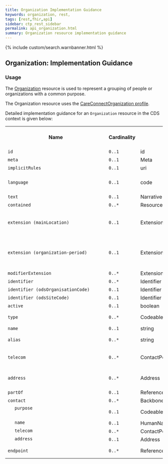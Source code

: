 ```yaml
---
title: Organization Implementation Guidance
keywords: organization, rest,
tags: [rest,fhir,api]
sidebar: ctp_rest_sidebar
permalink: api_organization.html
summary: Organization resource implementation guidance
---
```


{% include custom/search.warnbanner.html %}

<style>
td.sub{
    content: '';
    display: block;
    width: 285px;
    background-image: url(images/tbl_vjoin_end.png);
    background-repeat: no-repeat;
    background-position: 10px 10px;
    padding-left: 30px; 
}
td.sub-sub{
    content: '';
    display: block;
    width: 285px;
    background-image: url(images/tbl_vjoin_end.png);
    background-repeat: no-repeat;
    background-position: 30px 10px;
    padding-left: 50px; 
}
td.sub-sub-sub{
    content: '';
    display: block;
    width: 285px;
    background-image: url(images/tbl_vjoin_end.png);
    background-repeat: no-repeat;
    background-position: 50px 10px;
    padding-left: 70px;
}
</style>
## Organization: Implementation Guidance ##

### Usage ###

The [Organization](http://hl7.org/fhir/stu3/organization.html) resource is used to represent a grouping of people or organizations with a common purpose.

The Organization resource uses the [CareConnectOrganization profile](https://fhir.hl7.org.uk/STU3/StructureDefinition/CareConnect-Organization-1).

Detailed implementation guidance for an `Organization` resource in the CDS context is given below:


<table style="min-width:100%;width:100%">
<tr>
    <th style="width:10%;">Name</th>
    <th style="width:5%;">Cardinality</th>
    <th style="width:10%;">Type</th>
      <th style="width:38%;">FHIR/CareConnect Documentation</th>
   <th style="width:37%;">CDS Implementation Guidance</th>
</tr>
<tr>
  <td><code>id</code></td>
    <td><code>0..1</code></td>
    <td>id</td>
    <td>Logical id of this artifact</td>
	<td></td>
</tr>
<tr>
  <td><code>meta</code></td>
    <td><code>0..1</code></td>
    <td>Meta</td>
    <td>Metadata about the resource</td>
		<td></td>
</tr>
<tr>
  <td><code>implicitRules</code></td>
    <td><code>0..1</code></td>
    <td>uri</td>
    <td>A set of rules under which this content was created</td>
		<td></td>
</tr>
<tr>
  <td><code>language</code></td>
    <td><code>0..1</code></td>
    <td>code</td>
    <td>Language of the resource content. <br/> 
    <a href="http://hl7.org/fhir/stu3/valueset-languages.html">Common Languages</a> (Extensible but limited to All Languages)</td>
	<td></td>
</tr>
<tr>
  <td><code>text</code></td>
    <td><code>0..1</code></td>
    <td>Narrative</td>
    <td>Text summary of the resource, for human interpretation</td>
	<td></td>
</tr>
<tr>
  <td><code>contained</code></td>
    <td><code>0..*</code></td>
    <td>Resource</td>
    <td>Contained, inline Resources</td>
	<td></td>
</tr>
<tr>
	<td><code>extension (mainLocation)</code></td>
	<td><code>0..1</code></td>
	<td>Extension</td>
	<td>Main location<br/>URL: <a href="https://fhir.hl7.org.uk/STU3/StructureDefinition/Extension-CareConnect-MainLocation-1]">https://fhir.hl7.org.uk/STU3/StructureDefinition/Extension-CareConnect-MainLocation-1</a></td>
	<td></td>
</tr>
<tr>
	<td><code>extension (organization-period)</code></td>
	<td><code>0..1</code></td>
	<td>Extension</td>
	<td>The date range that this organization should be considered available<br/>URL: <a href="http://hl7.org/fhir/stu3/StructureDefinition/organization-period">http://hl7.org/fhir/stu3/StructureDefinition/organization-period</a></td>
	<td></td>
</tr>
<tr>
  <td><code>modifierExtension</code></td>
    <td><code>0..*</code></td>
    <td>Extension</td>
    <td>Extensions that cannot be ignored</td>
	<td></td>
</tr>
<tr>
    <td><code>identifier</code></td>
    <td><code>0..*</code></td>
    <td>Identifier</td>
    <td>Identifies this organization across multiple systems</td>
    <td></td>
</tr>
<tr>
	<td><code>identifier (odsOrganisationCode)</code></td>
	<td><code>0..1</code></td>
	<td>Identifier</td>
	<td>Organisation Data Service code</td>
	<td></td>
</tr>
<tr>
	<td><code>identifier (odsSiteCode)</code></td>
	<td><code>0..1</code></td>
	<td>Identifier</td>
	<td>ODS Site code to identify the organisation at site level</td>
	<td></td>
</tr>
<tr>
    <td><code>active</code></td>
    <td><code>0..1</code></td>
    <td>boolean</td>
    <td>Whether the organization's record is still in active use</td>
    <td></td>
</tr>
<tr>
    <td><code>type</code></td>
    <td><code>0..*</code></td>
    <td>CodeableConcept</td>
    <td>Kind of organization<br>
<a href="http://hl7.org/fhir/stu3/valueset-organization-type.html">OrganizationType (Example)</a></td>
    <td></td>
</tr>
<tr>
    <td><code>name</code></td>
    <td><code>0..1</code></td>
    <td>string</td>
    <td>Name used for the organization</td>
    <td></td>
</tr>
<tr>
    <td><code>alias</code></td>
    <td><code>0..*</code></td>
    <td>string</td>
    <td>A list of alternate names that the organization is known as, or was known as in the past</td>
    <td></td>
</tr>
<tr>
    <td><code>telecom</code></td>
    <td><code>0..*</code></td>
    <td>ContactPoint</td>
    <td>A contact detail for the organization<br>
+ The telecom of an organization can never be of use 'home'</td>
    <td></td>
</tr>
<tr>
    <td><code>address</code></td>
    <td><code>0..*</code></td>
    <td>Address</td>
    <td>An address for the organization<br>
+ An address of an organization can never be of use 'home'</td>
    <td></td>
</tr>
<tr>
    <td><code>partOf</code></td>
    <td><code>0..1</code></td>
    <td>Reference(Organization)</td>
    <td>The organization of which this organization forms a part</td>
    <td></td>
</tr>
<tr>
    <td><code>contact</code></td>
    <td><code>0..*</code></td>
    <td>BackboneElement</td>
    <td>Contact for the organization for a certain purpose</td>
    <td></td>
</tr>
<tr>
    <td class="sub"><code>purpose</code></td>
    <td><code>0..1</code></td>
    <td>CodeableConcept</td>
    <td>The type of contact<br>
<a href="http://hl7.org/fhir/stu3/valueset-contactentity-type.html">ContactEntityType (Extensible)</a></td>
    <td></td>
</tr>
<tr>
    <td class="sub"><code>name</code></td>
    <td><code>0..1</code></td>
    <td>HumanName</td>
    <td>A name associated with the contact</td>
    <td></td>
</tr>
<tr>
    <td class="sub"><code>telecom</code></td>
    <td><code>0..*</code></td>
    <td>ContactPoint</td>
    <td>Contact details (telephone, email, etc.) for a contact</td>
    <td></td>
</tr>
<tr>
    <td class="sub"><code>address</code></td>
    <td><code>0..1</code></td>
    <td>Address</td>
    <td>Visiting or postal addresses for the contact</td>
    <td></td>
</tr>
<tr>
    <td><code>endpoint</code></td>
    <td><code>0..*</code></td>
    <td>Reference(Endpoint)</td>
    <td>Technical endpoints providing access to services operated for the organization</td>
    <td></td>
</tr>
</table>

<!--stackedit_data:
eyJoaXN0b3J5IjpbMTk3MDY4NjI4MiwxNzE1NjQxMjUyLC0yND
k0NzY1ODIsMTQ0MzczNDU1OCwyMTY2MTA1NzZdfQ==
-->